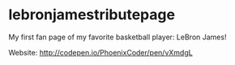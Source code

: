 # lebronjamestributepage

My first fan page of my favorite basketball player: LeBron James!

Website: http://codepen.io/PhoenixCoder/pen/vXmdgL
